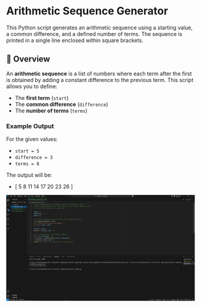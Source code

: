 # Arithmetic Sequence Generator

This Python script generates an arithmetic sequence using a starting value, a common difference, and a defined number of terms. The sequence is printed in a single line enclosed within square brackets.

## 📌 Overview

An **arithmetic sequence** is a list of numbers where each term after the first is obtained by adding a constant difference to the previous term. This script allows you to define:

- The **first term** (`start`)
- The **common difference** (`difference`)
- The **number of terms** (`terms`)

### Example Output

For the given values:
- `start = 5`
- `difference = 3`
- `terms = 8`

The output will be:

- [ 5 8 11 14 17 20 23 26 ]

<p align="center">
  <img src="https://raw.githubusercontent.com/G-alileo/Scientific_Computing/main/Assets/Arithmetic_Sequence.png"/>
</p>
